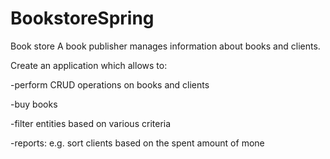 # BookstoreSpring

Book store A book publisher manages information about books and clients.

Create an application which allows to:

-perform CRUD operations on books and clients

-buy books

-filter entities based on various criteria

-reports: e.g. sort clients based on the spent amount of mone
